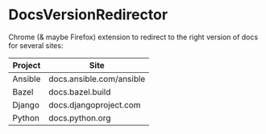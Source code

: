 # DocsVersionRedirector
Chrome (&amp; maybe Firefox) extension to redirect to the right version of docs for several sites:

Project | Site
--------|-----
Ansible | docs.ansible.com/ansible
Bazel | docs.bazel.build
Django | docs.djangoproject.com
Python | docs.python.org
